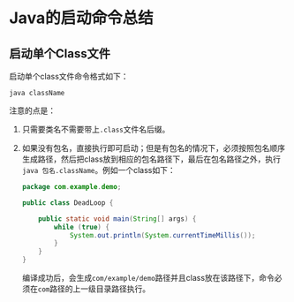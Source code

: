 #		Java的启动命令总结

##		启动单个Class文件

启动单个class文件命令格式如下：

```shell
java className
```

注意的点是：

1. 只需要类名不需要带上`.class`文件名后缀。

2. 如果没有包名，直接执行即可启动；但是有包名的情况下，必须按照包名顺序生成路径，然后把class放到相应的包名路径下，最后在包名路径之外，执行`java 包名.className`。例如一个class如下：

   ```java
   package com.example.demo;
   
   public class DeadLoop {
   
       public static void main(String[] args) {
           while (true) {
               System.out.println(System.currentTimeMillis());
           }
       }
   }
   ```

   编译成功后，会生成`com/example/demo`路径并且class放在该路径下，命令必须在`com`路径的上一级目录路径执行。